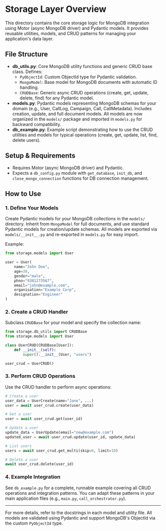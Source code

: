# Storage Layer Overview

This directory contains the core storage logic for MongoDB integration using Motor (async MongoDB driver) and Pydantic models. It provides reusable utilities, models, and CRUD patterns for managing your application's data layer.

## File Structure

- **db_utils.py**: Core MongoDB utility functions and generic CRUD base class. Defines:
  - `PyObjectId`: Custom ObjectId type for Pydantic validation.
  - `MongoModel`: Base model for MongoDB documents with automatic ID handling.
  - `CRUDBase`: Generic async CRUD operations (create, get, update, delete, find) for any Pydantic model.
- **models.py**: Pydantic models representing MongoDB schemas for your domain (e.g., User, CallLog, Campaign, Call, CallMetadata). Includes creation, update, and full document models. All models are now organized in the `models/` package and imported in `models.py` for backward compatibility.
- **db_example.py**: Example script demonstrating how to use the CRUD utilities and models for typical operations (create, get, update, list, find, delete users).

## Setup & Requirements

- Requires Motor (async MongoDB driver) and Pydantic.
- Expects a `db_config.py` module with `get_database`, `init_db`, and `close_mongo_connection` functions for DB connection management.

## How to Use

### 1. Define Your Models

Create Pydantic models for your MongoDB collections in the `models/` directory. Inherit from `MongoModel` for full documents, and use standard Pydantic models for creation/update schemas. All models are exported via `models/__init__.py` and re-exported in `models.py` for easy import.

Example:

```python
from storage.models import User

user = User(
    name="John Doe",
    age=30,
    gender="male",
    phno="9381273567",
    email="john@example.com",
    organisation="Example Corp",
    designation="Engineer"
)
```

### 2. Create a CRUD Handler

Subclass `CRUDBase` for your model and specify the collection name:

```python
from storage.db_utils import CRUDBase
from storage.models import User

class UserCRUD(CRUDBase[User]):
    def __init__(self):
        super().__init__(User, "users")

user_crud = UserCRUD()
```

### 3. Perform CRUD Operations

Use the CRUD handler to perform async operations:

```python
# Create a user
user_data = UserCreate(name="Jane", ...)
user = await user_crud.create(user_data)

# Get a user
user = await user_crud.get(user_id)

# Update a user
update_data = UserUpdate(email="new@example.com")
updated_user = await user_crud.update(user_id, update_data)

# List users
users = await user_crud.get_multi(skip=0, limit=10)

# Delete a user
await user_crud.delete(user_id)
```

### 4. Example Integration

See `db_example.py` for a complete, runnable example covering all CRUD operations and integration patterns. You can adapt these patterns in your main application files (e.g., `main.py`, `call_orchestrator.py`).

---

For more details, refer to the docstrings in each model and utility file. All models are validated using Pydantic and support MongoDB's ObjectId via the custom `PyObjectId` type.
